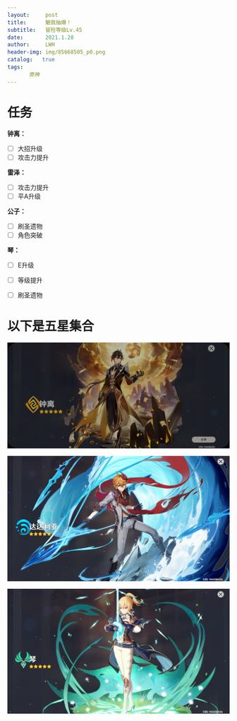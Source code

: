 ```yaml
---
layout:     post
title:      魈我抽爆！
subtitle:   冒险等级Lv.45
date:       2021.1.28
author:     LWH
header-img: img/85668505_p0.png
catalog:   true
tags:
       原神
---
```


# 任务

**钟离：**

- [ ] 大招升级
- [ ] 攻击力提升

**雷泽：**

- [ ] 攻击力提升
- [ ] 平A升级

**公子：**

- [ ] 刷圣遗物
- [ ] 角色突破

**琴：**

- [ ] E升级


- [ ] 等级提升
- [ ] 刷圣遗物

<h1>以下是五星集合</h1>
<p><img src="https://github.com/lwhhz/lwhhz.github.io/blob/master/img/%E9%92%9F%E7%A6%BB.jpg?raw=true" referrerpolicy="no-referrer"></p>
<p><img src="https://github.com/lwhhz/lwhhz.github.io/blob/master/img/%E8%BE%BE%E8%BE%BE%E5%88%A9%E4%BA%9A.png?raw=true" referrerpolicy="no-referrer"></p>
<p><img src="https://github.com/lwhhz/lwhhz.github.io/blob/master/img/%E7%90%B4.png?raw=true" referrerpolicy="no-referrer"></p>